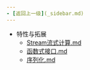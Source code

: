 ```yaml
---
- [返回上一级](_sidebar.md) 
---
```

- 特性与拓展
	 - [Stream流式计算.md](backend/java/java高级/特性与拓展/Stream流式计算.md)
	 - [函数式接口.md](backend/java/java高级/特性与拓展/函数式接口.md)
	 - [序列化.md](backend/java/java高级/特性与拓展/序列化.md)
